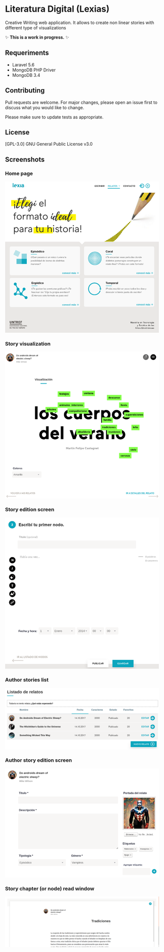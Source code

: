 # Literatura Digital (Lexias)

Creative Writing web application. It allows to create non linear stories with different type of visualizations

 :sparkles: **This is a work in progress.** :sparkles:

## Requeriments

* Laravel 5.6
* MongoDB PHP Driver
* MongoDB 3.4

## Contributing
Pull requests are welcome. For major changes, please open an issue first to discuss what you would like to change.

Please make sure to update tests as appropriate.

## License
[GPL-3.0] GNU General Public License v3.0

## Screenshots

### Home page

![Home page](https://github.com/nayracoop/literatura-digital/blob/master/screenshots/literatura-digital-home.png?raw=true )

### Story visualization

![Story visualization](https://github.com/nayracoop/literatura-digital/blob/master/screenshots/literatura-digital-tags-cloud.png?raw=true )

### Story edition screen

![Story edition screen](https://github.com/nayracoop/literatura-digital/blob/master/screenshots/literatura-digital-node-edition.png?raw=true )

### Author stories list

![Author stories list](https://github.com/nayracoop/literatura-digital/blob/master/screenshots/literatura-digital-stories-list.png?raw=true )

### Author story edition screen

![Author story edition screen](https://github.com/nayracoop/literatura-digital/blob/master/screenshots/literatura-digital-story-edition.png?raw=true )

### Story chapter (or node) read window

![Story chapter (or node) read window](https://github.com/nayracoop/literatura-digital/blob/master/screenshots/literatura-digital-node-read.png?raw=true )





